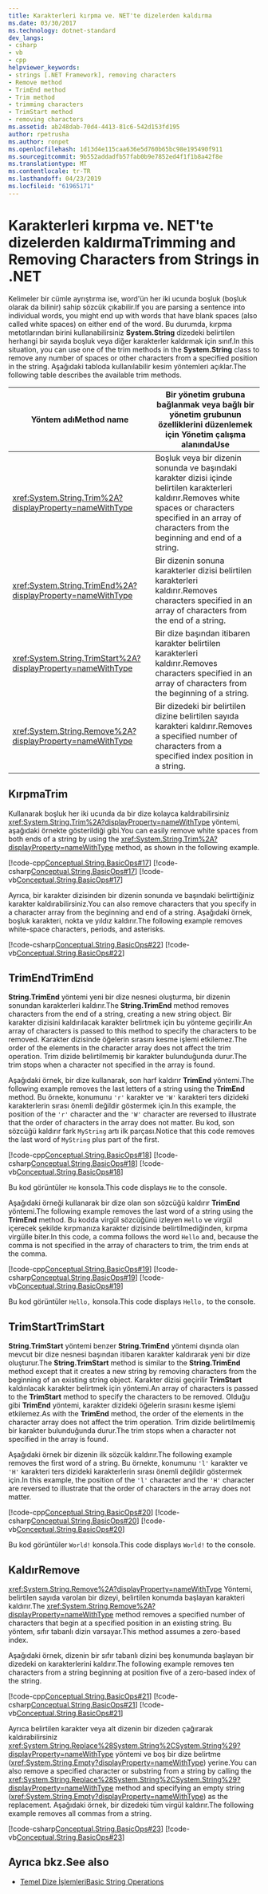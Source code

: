 ```yaml
---
title: Karakterleri kırpma ve. NET'te dizelerden kaldırma
ms.date: 03/30/2017
ms.technology: dotnet-standard
dev_langs:
- csharp
- vb
- cpp
helpviewer_keywords:
- strings [.NET Framework], removing characters
- Remove method
- TrimEnd method
- Trim method
- trimming characters
- TrimStart method
- removing characters
ms.assetid: ab248dab-70d4-4413-81c6-542d153fd195
author: rpetrusha
ms.author: ronpet
ms.openlocfilehash: 1d13d4e115caa636e5d760b65bc98e195490f911
ms.sourcegitcommit: 9b552addadfb57fab0b9e7852ed4f1f1b8a42f8e
ms.translationtype: MT
ms.contentlocale: tr-TR
ms.lasthandoff: 04/23/2019
ms.locfileid: "61965171"
---
```

# <a name="trimming-and-removing-characters-from-strings-in-net"></a><span data-ttu-id="7e234-102">Karakterleri kırpma ve. NET'te dizelerden kaldırma</span><span class="sxs-lookup"><span data-stu-id="7e234-102">Trimming and Removing Characters from Strings in .NET</span></span>
<span data-ttu-id="7e234-103">Kelimeler bir cümle ayrıştırma ise, word'ün her iki ucunda boşluk (boşluk olarak da bilinir) sahip sözcük çıkabilir.</span><span class="sxs-lookup"><span data-stu-id="7e234-103">If you are parsing a sentence into individual words, you might end up with words that have blank spaces (also called white spaces) on either end of the word.</span></span> <span data-ttu-id="7e234-104">Bu durumda, kırpma metotlarından birini kullanabilirsiniz **System.String** dizedeki belirtilen herhangi bir sayıda boşluk veya diğer karakterler kaldırmak için sınıf.</span><span class="sxs-lookup"><span data-stu-id="7e234-104">In this situation, you can use one of the trim methods in the **System.String** class to remove any number of spaces or other characters from a specified position in the string.</span></span> <span data-ttu-id="7e234-105">Aşağıdaki tabloda kullanılabilir kesim yöntemleri açıklar.</span><span class="sxs-lookup"><span data-stu-id="7e234-105">The following table describes the available trim methods.</span></span>  
  
|<span data-ttu-id="7e234-106">Yöntem adı</span><span class="sxs-lookup"><span data-stu-id="7e234-106">Method name</span></span>|<span data-ttu-id="7e234-107">Bir yönetim grubuna bağlanmak veya bağlı bir yönetim grubunun özelliklerini düzenlemek için Yönetim çalışma alanında</span><span class="sxs-lookup"><span data-stu-id="7e234-107">Use</span></span>|  
|-----------------|---------|  
|<xref:System.String.Trim%2A?displayProperty=nameWithType>|<span data-ttu-id="7e234-108">Boşluk veya bir dizenin sonunda ve başındaki karakter dizisi içinde belirtilen karakterleri kaldırır.</span><span class="sxs-lookup"><span data-stu-id="7e234-108">Removes white spaces or characters specified in an array of characters from the beginning and end of a string.</span></span>|  
|<xref:System.String.TrimEnd%2A?displayProperty=nameWithType>|<span data-ttu-id="7e234-109">Bir dizenin sonuna karakterler dizisi belirtilen karakterleri kaldırır.</span><span class="sxs-lookup"><span data-stu-id="7e234-109">Removes characters specified in an array of characters from the end of a string.</span></span>|  
|<xref:System.String.TrimStart%2A?displayProperty=nameWithType>|<span data-ttu-id="7e234-110">Bir dize başından itibaren karakter belirtilen karakterleri kaldırır.</span><span class="sxs-lookup"><span data-stu-id="7e234-110">Removes characters specified in an array of characters from the beginning of a string.</span></span>|  
|<xref:System.String.Remove%2A?displayProperty=nameWithType>|<span data-ttu-id="7e234-111">Bir dizedeki bir belirtilen dizine belirtilen sayıda karakteri kaldırır.</span><span class="sxs-lookup"><span data-stu-id="7e234-111">Removes a specified number of characters from a specified index position in a string.</span></span>|  
  
## <a name="trim"></a><span data-ttu-id="7e234-112">Kırpma</span><span class="sxs-lookup"><span data-stu-id="7e234-112">Trim</span></span>  
 <span data-ttu-id="7e234-113">Kullanarak boşluk her iki ucunda da bir dize kolayca kaldırabilirsiniz <xref:System.String.Trim%2A?displayProperty=nameWithType> yöntemi, aşağıdaki örnekte gösterildiği gibi.</span><span class="sxs-lookup"><span data-stu-id="7e234-113">You can easily remove white spaces from both ends of a string by using the <xref:System.String.Trim%2A?displayProperty=nameWithType> method, as shown in the following example.</span></span>  
  
 [!code-cpp[Conceptual.String.BasicOps#17](../../../samples/snippets/cpp/VS_Snippets_CLR/conceptual.string.basicops/cpp/trimming.cpp#17)]
 [!code-csharp[Conceptual.String.BasicOps#17](../../../samples/snippets/csharp/VS_Snippets_CLR/conceptual.string.basicops/cs/trimming.cs#17)]
 [!code-vb[Conceptual.String.BasicOps#17](../../../samples/snippets/visualbasic/VS_Snippets_CLR/conceptual.string.basicops/vb/trimming.vb#17)]  
  
 <span data-ttu-id="7e234-114">Ayrıca, bir karakter dizisinden bir dizenin sonunda ve başındaki belirttiğiniz karakter kaldırabilirsiniz.</span><span class="sxs-lookup"><span data-stu-id="7e234-114">You can also remove characters that you specify in a character array from the beginning and end of a string.</span></span> <span data-ttu-id="7e234-115">Aşağıdaki örnek, boşluk karakteri, nokta ve yıldız kaldırır.</span><span class="sxs-lookup"><span data-stu-id="7e234-115">The following example removes white-space characters, periods, and asterisks.</span></span>  
  
 [!code-csharp[Conceptual.String.BasicOps#22](../../../samples/snippets/csharp/VS_Snippets_CLR/conceptual.string.basicops/cs/trim2.cs#22)]
 [!code-vb[Conceptual.String.BasicOps#22](../../../samples/snippets/visualbasic/VS_Snippets_CLR/conceptual.string.basicops/vb/trim2.vb#22)]  
  
## <a name="trimend"></a><span data-ttu-id="7e234-116">TrimEnd</span><span class="sxs-lookup"><span data-stu-id="7e234-116">TrimEnd</span></span>  
 <span data-ttu-id="7e234-117">**String.TrimEnd** yöntemi yeni bir dize nesnesi oluşturma, bir dizenin sonundan karakterleri kaldırır.</span><span class="sxs-lookup"><span data-stu-id="7e234-117">The **String.TrimEnd** method removes characters from the end of a string, creating a new string object.</span></span> <span data-ttu-id="7e234-118">Bir karakter dizisini kaldırılacak karakter belirtmek için bu yönteme geçirilir.</span><span class="sxs-lookup"><span data-stu-id="7e234-118">An array of characters is passed to this method to specify the characters to be removed.</span></span> <span data-ttu-id="7e234-119">Karakter dizisinde öğelerin sırasını kesme işlemi etkilemez.</span><span class="sxs-lookup"><span data-stu-id="7e234-119">The order of the elements in the character array does not affect the trim operation.</span></span> <span data-ttu-id="7e234-120">Trim dizide belirtilmemiş bir karakter bulunduğunda durur.</span><span class="sxs-lookup"><span data-stu-id="7e234-120">The trim stops when a character not specified in the array is found.</span></span>  
  
 <span data-ttu-id="7e234-121">Aşağıdaki örnek, bir dize kullanarak, son harf kaldırır **TrimEnd** yöntemi.</span><span class="sxs-lookup"><span data-stu-id="7e234-121">The following example removes the last letters of a string using the **TrimEnd** method.</span></span> <span data-ttu-id="7e234-122">Bu örnekte, konumunu `'r'` karakter ve `'W'` karakteri ters dizideki karakterlerin sırası önemli değildir göstermek için.</span><span class="sxs-lookup"><span data-stu-id="7e234-122">In this example, the position of the `'r'` character and the `'W'` character are reversed to illustrate that the order of characters in the array does not matter.</span></span> <span data-ttu-id="7e234-123">Bu kod, son sözcüğü kaldırır fark `MyString` artı ilk parçası.</span><span class="sxs-lookup"><span data-stu-id="7e234-123">Notice that this code removes the last word of `MyString` plus part of the first.</span></span>  
  
 [!code-cpp[Conceptual.String.BasicOps#18](../../../samples/snippets/cpp/VS_Snippets_CLR/conceptual.string.basicops/cpp/trimming.cpp#18)]
 [!code-csharp[Conceptual.String.BasicOps#18](../../../samples/snippets/csharp/VS_Snippets_CLR/conceptual.string.basicops/cs/trimming.cs#18)]
 [!code-vb[Conceptual.String.BasicOps#18](../../../samples/snippets/visualbasic/VS_Snippets_CLR/conceptual.string.basicops/vb/trimming.vb#18)]  
  
 <span data-ttu-id="7e234-124">Bu kod görüntüler `He` konsola.</span><span class="sxs-lookup"><span data-stu-id="7e234-124">This code displays `He` to the console.</span></span>  
  
 <span data-ttu-id="7e234-125">Aşağıdaki örneği kullanarak bir dize olan son sözcüğü kaldırır **TrimEnd** yöntemi.</span><span class="sxs-lookup"><span data-stu-id="7e234-125">The following example removes the last word of a string using the **TrimEnd** method.</span></span> <span data-ttu-id="7e234-126">Bu kodda virgül sözcüğünü izleyen `Hello` ve virgül içerecek şekilde kırpmanıza karakter dizisinde belirtilmediğinden, kırpma virgülle biter.</span><span class="sxs-lookup"><span data-stu-id="7e234-126">In this code, a comma follows the word `Hello` and, because the comma is not specified in the array of characters to trim, the trim ends at the comma.</span></span>  
  
 [!code-cpp[Conceptual.String.BasicOps#19](../../../samples/snippets/cpp/VS_Snippets_CLR/conceptual.string.basicops/cpp/trimming.cpp#19)]
 [!code-csharp[Conceptual.String.BasicOps#19](../../../samples/snippets/csharp/VS_Snippets_CLR/conceptual.string.basicops/cs/trimming.cs#19)]
 [!code-vb[Conceptual.String.BasicOps#19](../../../samples/snippets/visualbasic/VS_Snippets_CLR/conceptual.string.basicops/vb/trimming.vb#19)]  
  
 <span data-ttu-id="7e234-127">Bu kod görüntüler `Hello,` konsola.</span><span class="sxs-lookup"><span data-stu-id="7e234-127">This code displays `Hello,` to the console.</span></span>  
  
## <a name="trimstart"></a><span data-ttu-id="7e234-128">TrimStart</span><span class="sxs-lookup"><span data-stu-id="7e234-128">TrimStart</span></span>  
 <span data-ttu-id="7e234-129">**String.TrimStart** yöntemi benzer **String.TrimEnd** yöntemi dışında olan mevcut bir dize nesnesi başından itibaren karakter kaldırarak yeni bir dize oluşturur.</span><span class="sxs-lookup"><span data-stu-id="7e234-129">The **String.TrimStart** method is similar to the **String.TrimEnd** method except that it creates a new string by removing characters from the beginning of an existing string object.</span></span> <span data-ttu-id="7e234-130">Karakter dizisi geçirilir **TrimStart** kaldırılacak karakter belirtmek için yöntemi.</span><span class="sxs-lookup"><span data-stu-id="7e234-130">An array of characters is passed to the **TrimStart** method to specify the characters to be removed.</span></span> <span data-ttu-id="7e234-131">Olduğu gibi **TrimEnd** yöntemi, karakter dizideki öğelerin sırasını kesme işlemi etkilemez.</span><span class="sxs-lookup"><span data-stu-id="7e234-131">As with the **TrimEnd** method, the order of the elements in the character array does not affect the trim operation.</span></span> <span data-ttu-id="7e234-132">Trim dizide belirtilmemiş bir karakter bulunduğunda durur.</span><span class="sxs-lookup"><span data-stu-id="7e234-132">The trim stops when a character not specified in the array is found.</span></span>  
  
 <span data-ttu-id="7e234-133">Aşağıdaki örnek bir dizenin ilk sözcük kaldırır.</span><span class="sxs-lookup"><span data-stu-id="7e234-133">The following example removes the first word of a string.</span></span> <span data-ttu-id="7e234-134">Bu örnekte, konumunu `'l'` karakter ve `'H'` karakteri ters dizideki karakterlerin sırası önemli değildir göstermek için.</span><span class="sxs-lookup"><span data-stu-id="7e234-134">In this example, the position of the `'l'` character and the `'H'` character are reversed to illustrate that the order of characters in the array does not matter.</span></span>  
  
 [!code-cpp[Conceptual.String.BasicOps#20](../../../samples/snippets/cpp/VS_Snippets_CLR/conceptual.string.basicops/cpp/trimming.cpp#20)]
 [!code-csharp[Conceptual.String.BasicOps#20](../../../samples/snippets/csharp/VS_Snippets_CLR/conceptual.string.basicops/cs/trimming.cs#20)]
 [!code-vb[Conceptual.String.BasicOps#20](../../../samples/snippets/visualbasic/VS_Snippets_CLR/conceptual.string.basicops/vb/trimming.vb#20)]  
  
 <span data-ttu-id="7e234-135">Bu kod görüntüler `World!` konsola.</span><span class="sxs-lookup"><span data-stu-id="7e234-135">This code displays `World!` to the console.</span></span>  
  
## <a name="remove"></a><span data-ttu-id="7e234-136">Kaldır</span><span class="sxs-lookup"><span data-stu-id="7e234-136">Remove</span></span>  
 <span data-ttu-id="7e234-137"><xref:System.String.Remove%2A?displayProperty=nameWithType> Yöntemi, belirtilen sayıda varolan bir dizeyi, belirtilen konumda başlayan karakteri kaldırır.</span><span class="sxs-lookup"><span data-stu-id="7e234-137">The <xref:System.String.Remove%2A?displayProperty=nameWithType> method removes a specified number of characters that begin at a specified position in an existing string.</span></span> <span data-ttu-id="7e234-138">Bu yöntem, sıfır tabanlı dizin varsayar.</span><span class="sxs-lookup"><span data-stu-id="7e234-138">This method assumes a zero-based index.</span></span>  
  
 <span data-ttu-id="7e234-139">Aşağıdaki örnek, dizenin bir sıfır tabanlı dizini beş konumunda başlayan bir dizedeki on karakterlerini kaldırır.</span><span class="sxs-lookup"><span data-stu-id="7e234-139">The following example removes ten characters from a string beginning at position five of a zero-based index of the string.</span></span>  
  
 [!code-cpp[Conceptual.String.BasicOps#21](../../../samples/snippets/cpp/VS_Snippets_CLR/conceptual.string.basicops/cpp/trimming.cpp#21)]
 [!code-csharp[Conceptual.String.BasicOps#21](../../../samples/snippets/csharp/VS_Snippets_CLR/conceptual.string.basicops/cs/trimming.cs#21)]
 [!code-vb[Conceptual.String.BasicOps#21](../../../samples/snippets/visualbasic/VS_Snippets_CLR/conceptual.string.basicops/vb/trimming.vb#21)]  
  
 <span data-ttu-id="7e234-140">Ayrıca belirtilen karakter veya alt dizenin bir dizeden çağırarak kaldırabilirsiniz <xref:System.String.Replace%28System.String%2CSystem.String%29?displayProperty=nameWithType> yöntemi ve boş bir dize belirtme (<xref:System.String.Empty?displayProperty=nameWithType>) yerine.</span><span class="sxs-lookup"><span data-stu-id="7e234-140">You can also remove a specified character or substring from a string by calling the <xref:System.String.Replace%28System.String%2CSystem.String%29?displayProperty=nameWithType> method and specifying an empty string (<xref:System.String.Empty?displayProperty=nameWithType>) as the replacement.</span></span> <span data-ttu-id="7e234-141">Aşağıdaki örnek, bir dizedeki tüm virgül kaldırır.</span><span class="sxs-lookup"><span data-stu-id="7e234-141">The following example removes all commas from a string.</span></span>  
  
 [!code-csharp[Conceptual.String.BasicOps#23](../../../samples/snippets/csharp/VS_Snippets_CLR/conceptual.string.basicops/cs/replace1.cs#23)]
 [!code-vb[Conceptual.String.BasicOps#23](../../../samples/snippets/visualbasic/VS_Snippets_CLR/conceptual.string.basicops/vb/replace1.vb#23)]  
  
## <a name="see-also"></a><span data-ttu-id="7e234-142">Ayrıca bkz.</span><span class="sxs-lookup"><span data-stu-id="7e234-142">See also</span></span>

- [<span data-ttu-id="7e234-143">Temel Dize İşlemleri</span><span class="sxs-lookup"><span data-stu-id="7e234-143">Basic String Operations</span></span>](../../../docs/standard/base-types/basic-string-operations.md)
